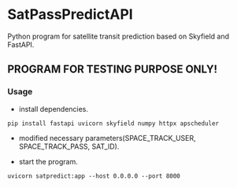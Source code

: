 # SatPassPredictAPI
Python program for satellite transit prediction based on Skyfield and FastAPI.


## PROGRAM FOR TESTING PURPOSE ONLY!


### Usage

- install dependencies.

`pip install fastapi uvicorn skyfield numpy httpx apscheduler`

- modified necessary parameters(SPACE_TRACK_USER, SPACE_TRACK_PASS, SAT_ID).

- start the program.

`uvicorn satpredict:app --host 0.0.0.0 --port 8000`

